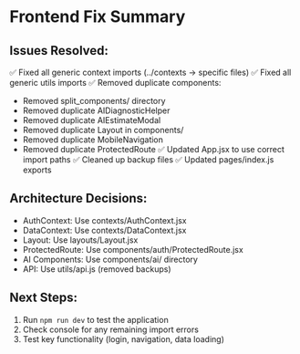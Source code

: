 # Frontend Fix Summary

## Issues Resolved:
✅ Fixed all generic context imports (../contexts -> specific files)
✅ Fixed all generic utils imports 
✅ Removed duplicate components:
   - Removed split_components/ directory
   - Removed duplicate AIDiagnosticHelper
   - Removed duplicate AIEstimateModal
   - Removed duplicate Layout in components/
   - Removed duplicate MobileNavigation
   - Removed duplicate ProtectedRoute
✅ Updated App.jsx to use correct import paths
✅ Cleaned up backup files
✅ Updated pages/index.js exports

## Architecture Decisions:
- AuthContext: Use contexts/AuthContext.jsx
- DataContext: Use contexts/DataContext.jsx  
- Layout: Use layouts/Layout.jsx
- ProtectedRoute: Use components/auth/ProtectedRoute.jsx
- AI Components: Use components/ai/ directory
- API: Use utils/api.js (removed backups)

## Next Steps:
1. Run `npm run dev` to test the application
2. Check console for any remaining import errors
3. Test key functionality (login, navigation, data loading)
